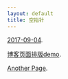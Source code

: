 ```yaml
---
layout: default
title: 空指针
---
```



[2017-09-04](_posts/another-page.md).


[博客页面排版demo](demo.md).


[Another Page](another-page.md).


